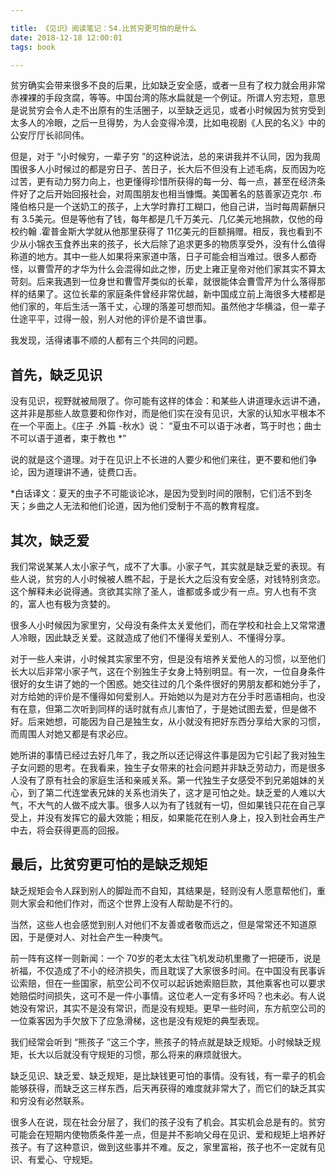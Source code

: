 ```yaml
---

title: 《见识》阅读笔记：54.比贫穷更可怕的是什么
date: 2018-12-18 12:00:01
tags: book

---
```

贫穷确实会带来很多不良的后果，比如缺乏安全感，或者一旦有了权力就会用非常赤裸裸的手段贪腐，等等。中国台湾的陈水扁就是一个例证。所谓人穷志短，意思是说贫穷会令人走不出原有的生活圈子，以至缺乏远见，或者小时候因为贫穷受到太多人的冷眼，之后一旦得势，为人会变得冷漠，比如电视剧《人民的名义》中的公安厅厅长祁同伟。

但是，对于 “小时候穷，一辈子穷 ”的这种说法，总的来讲我并不认同，因为我周围很多人小时候过的都是穷日子、苦日子，长大后不但没有上述毛病，反而因为吃过苦，更有动力努力向上，也更懂得珍惜所获得的每一分、每一点，甚至在经济条件好了之后开始回报社会，对周围朋友也相当慷慨。美国著名的慈善家迈克尔 .布隆伯格只是一个送奶工的孩子，上大学时靠打工糊口，他自己讲，当时每周薪酬只有 3.5美元。但是等他有了钱，每年都是几千万美元、几亿美元地捐款，仅他的母校约翰 .霍普金斯大学就从他那里获得了 11亿美元的巨额捐赠。相反，我也看到不少从小锦衣玉食养出来的孩子，长大后除了追求更多的物质享受外，没有什么值得称道的地方。其中一些人如果将来家道中落，日子可能会相当难过。很多人都奇怪，以曹雪芹的才华为什么会混得如此之惨，历史上雍正皇帝对他们家其实不算太苛刻。后来我遇到一位身世和曹雪芹类似的长辈，就很能体会曹雪芹为什么落得那样的结果了。这位长辈的家庭条件曾经非常优越，新中国成立前上海很多大楼都是他们家的，年后生活一落千丈，心理的落差可想而知。虽然他才华横溢，但一辈子仕途平平，过得一般，别人对他的评价是不谙世事。

我发现，活得诸事不顺的人都有三个共同的问题。

## 首先，缺乏见识

没有见识，视野就被局限了。你可能有这样的体会：和某些人讲道理永远讲不通，这并非是那些人故意要和你作对，而是他们实在没有见识，大家的认知水平根本不在一个平面上。《庄子 .外篇 -秋水》说： “夏虫不可以语于冰者，笃于时也；曲士不可以语于道者，束于教也 *”

说的就是这个道理。对于在见识上不长进的人要少和他们来往，更不要和他们争论，因为道理讲不通，徒费口舌。

 *白话译文：夏天的虫子不可能谈论冰，是因为受到时间的限制，它们活不到冬天；乡曲之人无法和他们论道，因为他们受制于不高的教育程度。

## 其次，缺乏爱

我们常说某某人太小家子气，成不了大事。小家子气，其实就是缺乏爱的表现。有些人说，贫穷的人小时候被人瞧不起，于是长大之后没有安全感，对钱特别贪恋。这个解释未必说得通。贪欲其实除了圣人，谁都或多或少有一点。穷人也有不贪的，富人也有极为贪婪的。

很多人小时候因为家里穷，父母没有条件太关爱他们，而在学校和社会上又常常遭人冷眼，因此缺乏关爱。这就造成了他们不懂得关爱别人、不懂得分享。

对于一些人来讲，小时候其实家里不穷，但是没有培养关爱他人的习惯，以至他们长大以后非常小家子气，这在个别独生子女身上特别明显。有一次，一位自身条件很好的女生讲了她的一个困惑。她交往过的几个条件很好的男朋友都和她分手了，对方给她的评价是不懂得如何爱别人。开始她以为是对方在分手时恶语相向，也没有在意，但第二次听到同样的话时就有点儿害怕了，于是她试图去爱，但是做不好。后来她想，可能因为自己是独生女，从小就没有把好东西分享给大家的习惯，而周围人对她又都是有求必应。

她所讲的事情已经过去好几年了，我之所以还记得这件事是因为它引起了我对独生子女问题的思考。在我看来，独生子女带来的社会问题并非缺乏劳动力，而是很多人没有了原有社会的家庭生活和亲戚关系。第一代独生子女感受不到兄弟姐妹的关心，到了第二代连堂表兄妹的关系也消失了，这才是可怕之处。缺乏爱的人难以大气，不大气的人做不成大事。很多人以为有了钱就有一切，但如果钱只花在自己享受上，并没有发挥它的最大效能；相反，如果能花在别人身上，投入到社会再生产中去，将会获得更高的回报。

## 最后，比贫穷更可怕的是缺乏规矩

缺乏规矩会令人踩到别人的脚趾而不自知，其结果是，轻则没有人愿意帮他们，重则大家会和他们作对，而这个世界上没有人帮助是不行的。

当然，这些人也会感觉到别人对他们不友善或者敬而远之，但是常常还不知道原因，于是便对人、对社会产生一种庚气。

前一阵有这样一则新闻：一个 70岁的老太太往飞机发动机里撒了一把硬币，说是祈福，不仅造成了不小的经济损失，而且耽误了大家很多时间。在中国没有民事诉讼索赔，但在一些国家，航空公司不仅可以起诉她索赔巨款，其他乘客也可以要求她赔偿时间损失，这可不是一件小事情。这位老人一定有多坏吗？也未必。有人说她没有常识，其实不是没有常识，而是没有规矩。更早一些时间，东方航空公司的一位乘客因为手欠放下了应急滑梯，这也是没有规矩的典型表现。

我们经常会听到 “熊孩子 ”这三个字，熊孩子的特点就是缺乏规矩。小时候缺乏规矩，长大以后就没有守规矩的习惯，那么将来的麻烦就很大。

缺乏见识、缺乏爱、缺乏规矩，是比缺钱更可怕的事情。没有钱，有一辈子的机会能够获得，而缺乏这三样东西，后天再获得的难度就非常大了，而它们的缺乏其实和穷没有必然联系。

很多人在说，现在社会分层了，我们的孩子没有了机会。其实机会总是有的。贫穷可能会在短期内使物质条件差一点，但是并不影响父母在见识、爱和规矩上培养好孩子。有了这种意识，做到这些事并不难。反之，家里富裕，孩子也不一定就有见识、有爱心、守规矩。